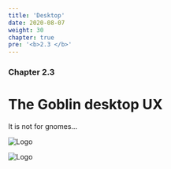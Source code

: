 ```yaml
---
title: 'Desktop'
date: 2020-08-07
weight: 30
chapter: true
pre: '<b>2.3 </b>'
---
```


### Chapter 2.3

# The Goblin desktop UX

It is not for gnomes...

![Logo](/img/goblin-blupi-desktop.svg?width=600px)

![Logo](/img/desktop.png)

